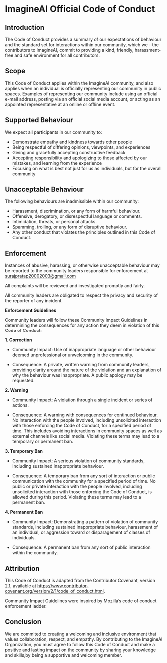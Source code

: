 # ImagineAI Official Code of Conduct

## Introduction

The Code of Conduct provides a summary of our expectations of behaviour and the standard set for interactions within our community, which we - the contributors to ImagineAI, commit to providing a kind, friendly, harassment-free and safe environment for all contributors.

## Scope

This Code of Conduct applies within the ImagineAI community, and also applies when an individual is officially representing our community in public spaces. Examples of representing our community include using an official e-mail address, posting via an official social media account, or acting as an appointed representative at an online or offline event.

## Supported Behaviour

We expect all participants in our community to:

- Demonstrate empathy and kindness towards other people
- Being respectful of differing opinions, viewpoints, and experiences
- Giving and gracefully accepting constructive feedback
- Accepting responsibility and apologizing to those affected by our mistakes, and learning from the experience
- Focusing on what is best not just for us as individuals, but for the overall community

## Unacceptable Behaviour

The following behaviours are inadmissible within our community:

- Harassment, discrimination, or any form of harmful behaviour.
- Offensive, derogatory, or disrespectful language or comments.
- Intimidation, threats, or personal attacks.
- Spamming, trolling, or any form of disruptive behaviour.
- Any other conduct that violates the principles outlined in this Code of Conduct.

## Enforcement

Instances of abusive, harassing, or otherwise unacceptable behaviour may be reported to the community leaders responsible for enforcement at surajpratap20002003@gmail.com

All complaints will be reviewed and investigated promptly and fairly.

All community leaders are obligated to respect the privacy and security of the reporter of any incident.

**Enforcement Guidelines**

Community leaders will follow these Community Impact Guidelines in determining the consequences for any action they deem in violation of this Code of Conduct:

**1. Correction**

- Community Impact: Use of inappropriate language or other behaviour deemed unprofessional or unwelcoming in the community.

- Consequence: A private, written warning from community leaders, providing clarity around the nature of the violation and an explanation of why the behaviour was inappropriate. A public apology may be requested.

**2. Warning**

- Community Impact: A violation through a single incident or series of actions.

- Consequence: A warning with consequences for continued behaviour. No interaction with the people involved, including unsolicited interaction with those enforcing the Code of Conduct, for a specified period of time. This includes avoiding interactions in community spaces as well as external channels like social media. Violating these terms may lead to a temporary or permanent ban.

**3. Temporary Ban**

- Community Impact: A serious violation of community standards, including sustained inappropriate behaviour.

- Consequence: A temporary ban from any sort of interaction or public communication with the community for a specified period of time. No public or private interaction with the people involved, including unsolicited interaction with those enforcing the Code of Conduct, is allowed during this period. Violating these terms may lead to a permanent ban.

**4. Permanent Ban**

- Community Impact: Demonstrating a pattern of violation of community standards, including sustained inappropriate behaviour, harassment of an individual, or aggression toward or disparagement of classes of individuals.

- Consequence: A permanent ban from any sort of public interaction within the community.

## Attribution

This Code of Conduct is adapted from the Contributor Covenant, version 2.1, available at https://www.contributor-covenant.org/version/2/1/code_of_conduct.html.

Community Impact Guidelines were inspired by Mozilla’s code of conduct enforcement ladder.

## Conclusion

We are commited to creating a welcoming and inclusive environment that values collaboration, respect, and empathy. By contributing to the ImagineAI Organization, you must agree to follow this Code of Conduct and make a positive and lasting impact on the community by sharing your knowledge and skills,by being a supportive and welcoming member.
